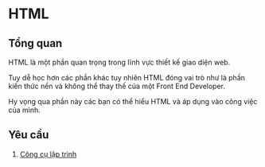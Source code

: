 # HTML

## Tổng quan

HTML là một phần quan trọng trong lĩnh vực thiết kế giao diện web.

Tuy dễ học hơn các phần khác tuy nhiên HTML đóng vai trò như là phần kiến thức nền và không thể thay thế của một Front End Developer.

Hy vọng qua phần này các bạn có thể hiểu HTML và áp dụng vào công việc của mình.

## Yêu cầu

1. [Công cụ lập trình](../huong-dan-khac/cong-cu-lap-trinh/)
